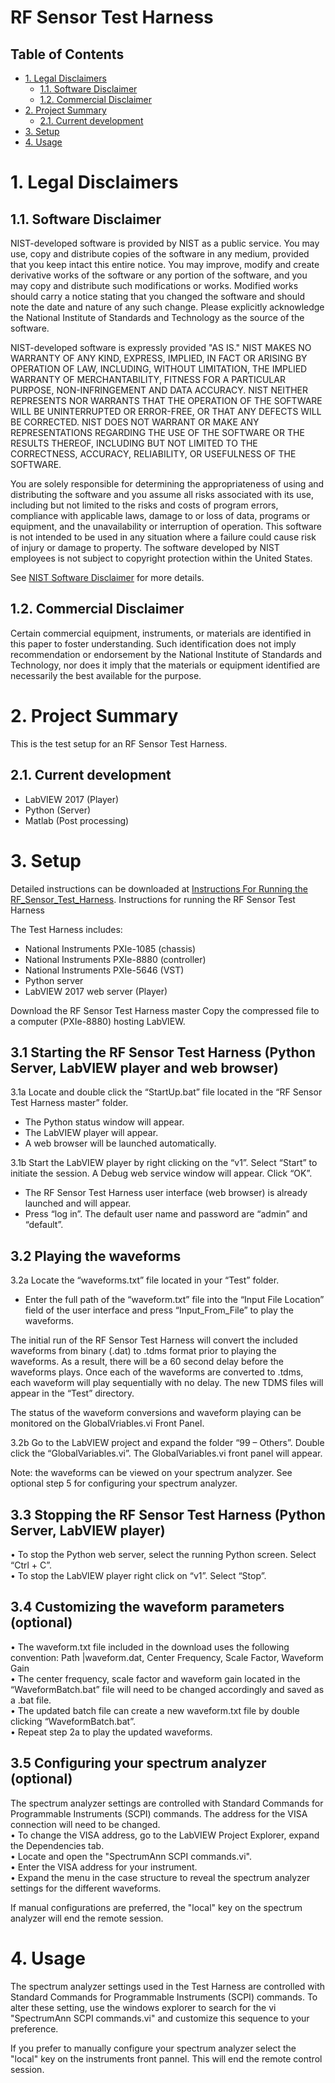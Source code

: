 # RF Sensor Test Harness

## Table of Contents
- [1. Legal Disclaimers](#1-legal-disclaimers)
    - [1.1. Software Disclaimer](#11-software-disclaimer)
    - [1.2. Commercial Disclaimer](#12-commercial-disclaimer)
- [2. Project Summary](#2-project-summary)
    - [2.1. Current development](#21-current-development)
- [3. Setup](#3-setup)
- [4. Usage](#4-usage)


# 1. Legal Disclaimers
## 1.1. Software Disclaimer
 NIST-developed software is provided by NIST as a public service. 
 You may use, copy and distribute copies of the software in any medium,
 provided that you keep intact this entire notice. You may improve,
 modify and create derivative works of the software or any portion of
 the software, and you may copy and distribute such modifications or
 works. Modified works should carry a notice stating that you changed
 the software and should note the date and nature of any such change.
 Please explicitly acknowledge the National Institute of Standards and
 Technology as the source of the software.
 
 NIST-developed software is expressly provided "AS IS." NIST MAKES NO
 WARRANTY OF ANY KIND, EXPRESS, IMPLIED, IN FACT OR ARISING BY
 OPERATION OF LAW, INCLUDING, WITHOUT LIMITATION, THE IMPLIED WARRANTY
 OF MERCHANTABILITY, FITNESS FOR A PARTICULAR PURPOSE, NON-INFRINGEMENT
 AND DATA ACCURACY. NIST NEITHER REPRESENTS NOR WARRANTS THAT THE
 OPERATION OF THE SOFTWARE WILL BE UNINTERRUPTED OR ERROR-FREE, OR
 THAT ANY DEFECTS WILL BE CORRECTED. NIST DOES NOT WARRANT OR MAKE ANY 
 REPRESENTATIONS REGARDING THE USE OF THE SOFTWARE OR THE RESULTS 
 THEREOF, INCLUDING BUT NOT LIMITED TO THE CORRECTNESS, ACCURACY,
 RELIABILITY, OR USEFULNESS OF THE SOFTWARE.
 
 You are solely responsible for determining the appropriateness of
 using and distributing the software and you assume all risks
 associated with its use, including but not limited to the risks and
 costs of program errors, compliance with applicable laws, damage to 
 or loss of data, programs or equipment, and the unavailability or
 interruption of operation. This software is not intended to be used in
 any situation where a failure could cause risk of injury or damage to
 property. The software developed by NIST employees is not subject to
 copyright protection within the United States.

 See [NIST Software Disclaimer](https://www.nist.gov/disclaimer) for more details.

## 1.2. Commercial Disclaimer
 Certain commercial equipment, instruments, or materials are identified in this paper to foster understanding. Such identification does not imply recommendation or endorsement by the National Institute of Standards and Technology, nor does it imply that the materials or equipment identified are necessarily the best available for the purpose.

# 2. Project Summary
This is the test setup for an RF Sensor Test Harness.

## 2.1. Current development 
* LabVIEW 2017 (Player)
* Python (Server)
* Matlab (Post processing)

# 3. Setup
  Detailed instructions can be downloaded at [Instructions For Running the RF_Sensor_Test_Harness](https://github.com/usnistgov/ESC_Test_Harness/blob/master/InstructionsForRunningRF_Sensor_Test_Harness.pdf).
  Instructions for running the RF Sensor Test Harness

The Test Harness includes:
*	National Instruments PXIe-1085 (chassis)
*	National Instruments PXIe-8880 (controller)
*	National Instruments PXIe-5646 (VST)
*   Python server 
*   LabVIEW 2017 web server (Player)

Download the RF Sensor Test Harness master
Copy the compressed file to a computer (PXIe-8880) hosting LabVIEW. 

## 3.1	Starting the RF Sensor Test Harness (Python Server, LabVIEW player and web browser)
 3.1a	Locate and double click the “StartUp.bat” file located in the “RF Sensor Test Harness master” folder.
*	The Python status window will appear. 
*	The LabVIEW player will appear. 
*	A web browser will be launched automatically.  
 
 3.1b	Start the LabVIEW player by right clicking on the “v1”.  Select “Start” to initiate the session.  A Debug web service window will appear.   Click “OK”.  
*	The RF Sensor Test Harness user interface (web browser) is already launched and will appear.   
*	Press “log in”.  The default user name and password are “admin” and “default”.
 
## 3.2	Playing the waveforms
 3.2a	Locate the “waveforms.txt” file located in your “Test” folder.    
*	Enter the full path of the “waveform.txt” file into the “Input File Location” field of the user interface and press “Input_From_File” to play the waveforms. 

The initial run of the RF Sensor Test Harness will convert the included waveforms from binary (.dat) to .tdms format prior to playing the waveforms.  As a result, there will be a 60 second delay before the waveforms plays.  Once each of the waveforms are converted to .tdms, each waveform will play sequentially with no delay.  The new TDMS files will appear in the “Test” directory.   

The status of the waveform conversions and waveform playing can be monitored on the GlobalVriables.vi Front Panel.

 3.2b	Go to the LabVIEW project and expand the folder “99 – Others”.  Double click the “GlobalVariables.vi”.  The GlobalVariables.vi front panel will appear. 

Note: the waveforms can be viewed on your spectrum analyzer.  See optional step 5 for configuring your spectrum analyzer.
                                                 
             
## 3.3	Stopping the RF Sensor Test Harness (Python Server, LabVIEW player)
•	To stop the Python web server, select the running Python screen. Select “Ctrl + C”.  
•	To stop the LabVIEW player right click on “v1”. Select “Stop”.

## 3.4	Customizing the waveform parameters (optional)
•	The waveform.txt file included in the download uses the following convention:
    Path |waveform.dat, Center Frequency, Scale Factor, Waveform Gain  
•	The center frequency, scale factor and waveform gain located in the “WaveformBatch.bat” file will need to be changed accordingly and     saved as a .bat file.  
•	The updated batch file can create a new waveform.txt file by double clicking “WaveformBatch.bat”.  
•	Repeat step 2a to play the updated waveforms.


## 3.5	Configuring your spectrum analyzer (optional)
 The spectrum analyzer settings are controlled with Standard Commands for Programmable Instruments (SCPI) commands.  The address for the     VISA connection will need to be changed.  
•	To change the VISA address, go to the LabVIEW Project Explorer, expand the Dependencies tab.  
•	Locate and open the "SpectrumAnn SCPI commands.vi".  
•	Enter the VISA address for your instrument.  
•	Expand the menu in the case structure to reveal the spectrum analyzer settings for the different waveforms. 

If manual configurations are preferred, the "local" key on the spectrum analyzer will end the remote session.

  
# 4. Usage
  The spectrum analyzer settings used in the Test Harness are controlled with Standard Commands for Programmable Instruments (SCPI) commands.  To alter these setting, use the windows explorer to search for the vi "SpectrumAnn SCPI commands.vi" and customize this sequence to your preference.

If you prefer to manually configure your spectrum analyzer select the "local" key on the instruments front pannel.  This will end the remote control session.

